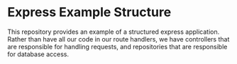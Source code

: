 # Express Example Structure 
This repository provides an example of a structured express application. Rather than have all our code in our route handlers, we have controllers that are responsible for handling requests, and repositories that are responsible for database access.
